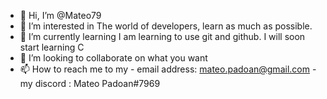 - 👋 Hi, I’m @Mateo79
- 👀 I’m interested in The world of developers, learn as much as possible.
- 🌱 I’m currently learning I am learning to use git and github. I will soon start learning C 
- 💞️ I’m looking to collaborate on what you want
- 📫 How to reach me to my - email address: mateo.padoan@gmail.com
                           - my discord : Mateo Padoan#7969

<!---
Mateo79/Mateo79 is a ✨ special ✨ repository because its `README.md` (this file) appears on your GitHub profile.
You can click the Preview link to take a look at your changes.
--->
